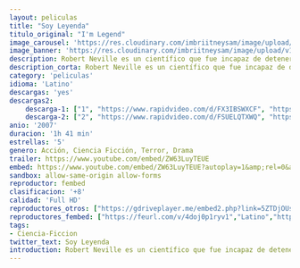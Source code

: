 ```yaml
---
layout: peliculas
title: "Soy Leyenda"
titulo_original: "I'm Legend"
image_carousel: 'https://res.cloudinary.com/imbriitneysam/image/upload/v1544149928/legenda-poster-min.jpg'
image_banner: 'https://res.cloudinary.com/imbriitneysam/image/upload/v1544149929/legenda-banner-min.jpg'
description: Robert Neville es un científico que fue incapaz de detener la propagación del terrible virus que era incurable y hecho por el hombre. Inmune, Neville es ahora el último sobreviviente humano en lo que queda de Nueva York y tal vez del mundo. Durante tres años, Neville ha enviado fielmente mensajes de radio diarios, desesperados por encontrar a otros supervivientes que pudieran estar allí. Pero él no está solo.
description_corta: Robert Neville es un científico que fue incapaz de detener la propagación del terrible virus que era incurable y hecho por el hombre. Inmune, Neville es ahora el último sobreviviente humano en lo que queda de Nueva York y tal vez del...
category: 'peliculas'
idioma: 'Latino'
descargas: 'yes'
descargas2:
    descarga-1: ["1", "https://www.rapidvideo.com/d/FX3IBSWXCF", "https://www.google.com/s2/favicons?domain=openload.co","OpenLoad","https://res.cloudinary.com/imbriitneysam/image/upload/v1541473684/mexico.png", "Latino", "Full HD"]
    descarga-2: ["2", "https://www.rapidvideo.com/d/FSUELQTXWQ", "https://www.google.com/s2/favicons?domain=www.rapidvideo.com","RapidVideo","https://res.cloudinary.com/imbriitneysam/image/upload/v1541473684/mexico.png", "Latino", "Full HD"]
anio: '2007'
duracion: '1h 41 min'
estrellas: '5'
genero: Acción, Ciencia Ficción, Terror, Drama
trailer: https://www.youtube.com/embed/ZW63LuyTEUE
embed: https://www.youtube.com/embed/ZW63LuyTEUE?autoplay=1&amp;rel=0&amp;hd=1&border=0&wmode=opaque&enablejsapi=1&modestbranding=1&controls=1&showinfo=0
sandbox: allow-same-origin allow-forms
reproductor: fembed
clasificacion: '+8'
calidad: 'Full HD'
reproductores_otros: ["https://gdriveplayer.me/embed2.php?link=5ZTDjOUs%252FA4pnmZftBkCHQzTWB4TKpjbY3gHNiif3Tg6NsVw%252F4mlhF0ZWm2IJ3xin27AhLp%252F4HpFvfGrZ1qsA51wWhfn37Iak0%252F5d5chEOz8UqIXFdAR2v90T%252BGdkAOmynSPNSjoakk0z5JOaEQ%252FLrlANkPRjeT98fAii9MNzbHDeyOifZXka7owaybo33A9NWxjzLymTlfB7cYyHQl0wh","Latino","https://www.zembed.to/public/dist/asteroid.html?id=24470499d0218aec31ee481131f3e8e8&title=I%20Am%20Legend","Latino","https://gdriveplayer.me/embed2.php?link=ocKr6xzVT7FKwc6TjqsB9w%2FTkcQyKsFU%2Fg%2BVwT5jgc1Jt8XgL%2BDtw7XFm8GRZ6Hk%2BxDC0bFgzNqw2DFIpz73NwuVZk68Q6LE7g%2BeblZJN7J6gisDRBdnRZv3kzldazLVjrV%2Fwdy8SzR9vCVl7aXiPUJaKhND0Lyfvk4JkoWfZmTrbR8AMDEqdjdgg%2BYTmSeV0SeE9kejW5tLDV%2FUs%2FxU%2FCb%2FC7TZk8rUlGY3g5nG%2FC8cnz8PL2UTn1%2F5sAnVoAPDoXzUajs8FWm%2FQ5gMrmC6h8","Latino","https://streampelis.info/public/dist/index.html?id=c2d5beaf1276bfcf810ff83363c86af5","Latino","https://api.cuevana3.io/stream/index.php?file=ek5lbm9xYWNrS0xYMTZLa2xNbkdvY3ZTb3BtZng4TGp6ZFpobGFMUGtOelcwcUZmbWRIVzRkakVuS0JnbEplcG1KUnNZSlRTMGViVTBxZGdsdEhPb3JhYm80R05wTStveGR5bFg2YlcwT1hGeXBoZ29OS1Y","Latino","https://mstream.website/z0amiivvdjy6","Latino","https://mstream.website/eh6xclwogr5l","Latino"]
reproductores_fembed: ["https://feurl.com/v/4doj0p1ryv1","Latino","https://feurl.com/v/1x9qq78eyx9","Latino"]
tags:
- Ciencia-Ficcion
twitter_text: Soy Leyenda
introduction: Robert Neville es un científico que fue incapaz de detener la propagación del terrible virus que era incurable y hecho por el hombre. Inmune, Neville es ahora el último sobreviviente humano en lo que queda de Nueva York y tal vez del...
---
```













